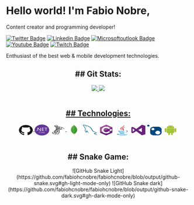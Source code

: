 # Hello world! I'm Fabio Nobre, 
Content creator and programming developer!

[![Twitter Badge](https://img.shields.io/badge/-@fabiohcnobre-FFFF00?style=flat-square&labelColor=FFFF00&logo=twitter&logoColor=black&link=https://twitter.com/fabiohcnobre)](https://twitter.com/fabiohcnobre) 
[![Linkedin Badge](https://img.shields.io/badge/-fabiohcnobre-FFFF00?style=flat-square&logo=Linkedin&logoColor=black&link=https://www.linkedin.com/in/diego-schell-fernandes/)](https://www.linkedin.com/in/fabiohcnobre/) 
[![Microsoftoutlook Badge](https://img.shields.io/badge/-fabiohcnobre@hotmail.com-0511F2?style=flat-square&logo=Microsoftoutlook&logoColor=white&link=mailto:fabiohcnobre@hotmail.com)](mailto:fabiohcnobre@hotmail.com)
[![Youtube Badge](https://img.shields.io/badge/-youtube/fabiohcnobre-FF0D0D?style=flat-square&logo=Youtube&logoColor=white&link=fabiohcnobre)](https://www.youtube.com/fabiohcnobre)
[![Twitch Badge](https://img.shields.io/badge/-Twitch/fabiohcnobre-0DF205?style=flat-square&logo=Twitch&logoColor=white&link=fabiohcnobre)](https://www.twitch.com/fabiohcnobre)

Enthusiast of the best web & mobile development technologies.

<div align="center">
 <h2>## Git Stats: </h2>
  <a href="https://github.com/fabiohcnobre">
  <img height="150em" src="https://github-readme-stats.vercel.app/api?username=fabiohcnobre&show_icons=true&theme=dracula&include_all_commits=true&count_private=true"/>
  <img height="130em" src="https://github-readme-stats.vercel.app/api/top-langs/?username=fabiohcnobre&layout=compact&langs_count=7&theme=dracula"/>
</div>

<div align="center"><br>
  <h2>## Technologies: </h2>
	<a href="https://github.com" ><img align="center" alt="Fabio-github" height="30" width="40" fill="#5A45FF" src="https://raw.githubusercontent.com/devicons/devicon/master/icons/github/github-original.svg"> </a>
	<a href="https://dotnet.microsoft.com/pt-br/download" > <img align="center" alt="Fabio-dotnetcore" height="30" width="40" src="https://raw.githubusercontent.com/devicons/devicon/master/icons/dotnetcore/dotnetcore-original.svg"></a>
	<a href="https://www.microsoft.com/pt-br/sql-server" > <img align="center" alt="Fabio-microsoftsqlserver" height="30" width="40" src="https://raw.githubusercontent.com/devicons/devicon/master/icons/microsoftsqlserver/microsoftsqlserver-plain.svg"> </a>
	<a href="https://www.mongodb.com/" ><img align="center" alt="Fabio-mongodb" height="30" width="40" src="https://raw.githubusercontent.com/devicons/devicon/master/icons/mongodb/mongodb-original.svg"></a>
	<a href="https://mysql.com" ><img align="center" alt="Fabio-mysql" height="30" width="40" src="https://raw.githubusercontent.com/devicons/devicon/master/icons/mysql/mysql-original.svg"></a>
	<a href="https://learn.microsoft.com/pt-br/dotnet/csharp/" ><img align="center" alt="Fabio-csharp" height="30" width="40" src="https://raw.githubusercontent.com/devicons/devicon/master/icons/csharp/csharp-original.svg"></a>
	<a href="https://www.java.com/" ><img align="center" alt="Fabio-java" height="30" width="40" src="https://raw.githubusercontent.com/devicons/devicon/master/icons/java/java-original.svg"></a>
	<a href="https://visualstudio.microsoft.com/" ><img align="center" alt="Fabio-visualstudio" height="30" width="40" src="https://raw.githubusercontent.com/devicons/devicon/master/icons/visualstudio/visualstudio-plain.svg"></a>
	<a href="https://www.nuget.org/" ><img align="center" alt="Fabio-nuget" height="30" width="40" src="https://raw.githubusercontent.com/devicons/devicon/master/icons/nuget/nuget-original.svg"></a>
	<a href="https://www.android.com/intl/pt-BR_br/" ><img align="center" alt="Fabio-android" height="30" width="40" src="https://raw.githubusercontent.com/devicons/devicon/master/icons/android/android-original.svg"></a>
</div>

<div align="center"><br>
  <h2>## Snake Game: </h2>
	![GitHub Snake Light](https://github.com/fabiohcnobre/fabiohcnobre/blob/output/github-snake.svg#gh-light-mode-only)
	![GitHub Snake dark](https://github.com/fabiohcnobre/fabiohcnobre/blob/output/github-snake-dark.svg#gh-dark-mode-only)
</div>
<!--
**fabiohcnobre/fabiohcnobre** is a ✨ _special_ ✨ repository because its `README.md` (this file) appears on your GitHub profile.

Here are some ideas to get you started:

- 🔭 I’m currently working on ...
- 🌱 I’m currently learning ...
- 👯 I’m looking to collaborate on ...
- 🤔 I’m looking for help with ...
- 💬 Ask me about ...
- 📫 How to reach me: ...
- 😄 Pronouns: ...
- ⚡ Fun fact: ...
-->
